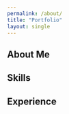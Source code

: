 ```yaml
---
permalink: /about/
title: "Portfolio"
layout: single
---
```

## About Me

## Skills

## Experience

